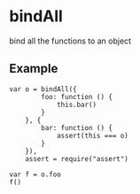 # bindAll

bind all the functions to an object

## Example

    var o = bindAll({
            foo: function () {
                this.bar()
            }
        }, {
            bar: function () {
                assert(this === o)
            }
        }),
        assert = require("assert")
    
    var f = o.foo
    f()